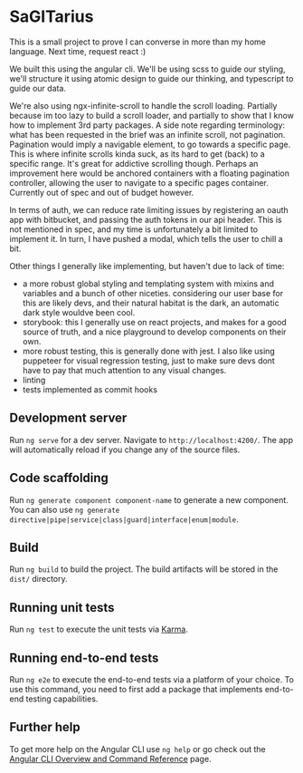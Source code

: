 # SaGITarius

This is a small project to prove I can converse in more than my home language. Next time, request react :)

We built this using the angular cli. We'll be using scss to guide our styling, we'll structure it using atomic design to guide our thinking, and typescript to guide our data.

We're also using ngx-infinite-scroll to handle the scroll loading. Partially because im too lazy to build a scroll loader, and partially to show that I know how to implement 3rd party packages.
A side note regarding terminology: what has been requested in the brief was an infinite scroll, not pagination. Pagination would imply a navigable element, to go towards a specific page. This is where infinite scrolls kinda suck, as its hard to get (back) to a specific range. It's great for addictive scrolling though. Perhaps an improvement here would be anchored containers with a floating pagination controller, allowing the user to navigate to a specific pages container. Currently out of spec and out of budget however.

In terms of auth, we can reduce rate limiting issues by registering an oauth app with bitbucket, and passing the auth tokens in our api header. This is not mentioned in spec, and my time is unfortunately a bit limited to implement it. In turn, I have pushed a modal, which tells the user to chill a bit.

Other things I generally like implementing, but haven't due to lack of time:
- a more robust global styling and templating system with mixins and variables and a bunch of other niceties. considering our user base for this are likely devs, and their natural habitat is the dark, an automatic dark style wouldve been cool.
- storybook: this I generally use on react projects, and makes for a good source of truth, and a nice playground to develop components on their own.
- more robust testing, this is generally done with jest. I also like using puppeteer for visual regression testing, just to make sure devs dont have to pay that much attention to any visual changes.
- linting
- tests implemented as commit hooks

## Development server

Run `ng serve` for a dev server. Navigate to `http://localhost:4200/`. The app will automatically reload if you change any of the source files.

## Code scaffolding

Run `ng generate component component-name` to generate a new component. You can also use `ng generate directive|pipe|service|class|guard|interface|enum|module`.

## Build

Run `ng build` to build the project. The build artifacts will be stored in the `dist/` directory.

## Running unit tests

Run `ng test` to execute the unit tests via [Karma](https://karma-runner.github.io).

## Running end-to-end tests

Run `ng e2e` to execute the end-to-end tests via a platform of your choice. To use this command, you need to first add a package that implements end-to-end testing capabilities.

## Further help

To get more help on the Angular CLI use `ng help` or go check out the [Angular CLI Overview and Command Reference](https://angular.io/cli) page.
